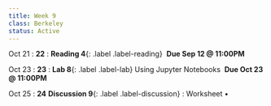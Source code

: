 ```yaml
---
title: Week 9 
class: Berkeley
status: Active
---
```

Oct 21
: **22**
: **Reading 4**{: .label .label-reading} &nbsp;**Due Sep 12 @ 11:00PM**

Oct 23
: **23**
: **Lab 8**{: .label .label-lab} Using Jupyter Notebooks &nbsp;**Due Oct 23 @ 11:00PM**

Oct 25
: **24**
 **Discussion 9**{: .label .label-discussion}
  : Worksheet &#8226; 
  <!--[Solutions](./assignments/disc01-sols.pdf) -->